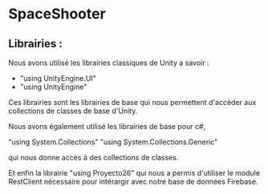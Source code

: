 # SpaceShooter

<h2>
Librairies :
</h2>
Nous avons utilisé les librairies classiques de Unity a savoir :
  
 - "using UnityEngine.UI"
 - "using UnityEngine"
  
 Ces librairies sont les librairies de base qui nous permettent d'accèder aux collections de classes de base d'Unity.
 
Nous avons également utilisé les librairies de base pour c#, 

  "using System.Collections"
  "using System.Collections.Generic"
  
qui nous donne accès à des collections de classes. 
  
Et enfin la librairie "using Proyecto26" qui nous a permis d'utiliser le module RestClient nécessaire pour intérargir avec notre base de données Firebase.  


